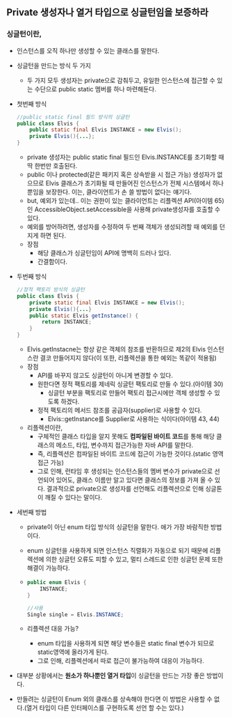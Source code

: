 ## Private 생성자나 열거 타입으로 싱글턴임을 보증하라

### 싱글턴이란,

- 인스턴스를 오직 하나만 생성할 수 있는 클래스를 말한다.

- 싱글턴을 만드는 방식 두 가지

  - 두 가지 모두 생성자는 private으로 감춰두고, 유일한 인스턴스에 접근할 수 있는 수단으로 public static 멤버를 하나 마련해둔다.

- 첫번째 방식

  ```JAVA
  //public static final 필드 방식의 싱글턴
  public class Elvis {
      public static final Elvis INSTANCE = new Elvis();
      private Elvis(){...};
  }
  ```

  - private 생성자는 public static final 필드인 Elvis.INSTANCE를 초기화할 때 딱 한번만 호출된다.
  - public 이나 protected(같은 패키지 혹은 상속받을 시 접근 가능) 생성자가 없으므로 Elvis 클래스가 초기화될 때 만들어진 인스턴스가 전체 시스템에서 하나뿐임을 보장한다. 이는, 클라이언트가 손 쓸 방법이 없다는 얘기다.
  - but, 예외가 있는데.. 이는 권한이 있는 클라이언트는 리플렉션 API(아이템 65)인 AccessibleObject.setAccessible을 사용해 private생성자를 호출할 수 있다.
  - 예외를 방어하려면, 생성자를 수정하여 두 번째 객체가 생성되려할 때 예외를 던지게 하면 된다.
  - 장점
    - 해당 클래스가 싱글턴임이 API에 명백히 드러나 있다.
    - 간결함이다.

- 두번째 방식

  ```java
  //정적 팩토리 방식의 싱글턴
  public class Elvis {
      private static final Elvis INSTANCE = new Elvis();
      private Elvis(){...}
      public static Elvis getInstance() {
          return INSTANCE;
      }
  }
  ```

  - Elvis.getInstacne는 항상 같은 객체의 참조를 반환하므로 제2의 Elvis 인스턴스란 결코 만들어지지 않다(이 또한, 리플렉션을 통한 예외는 똑같이 적용됨)
  - 장점
    - API를 바꾸지 않고도 싱글턴이 아니게 변경할 수 있다.
    - 원한다면 정적 팩토리를 제네릭 싱글턴 팩토리로 만들 수 있다.(아이템 30)
      - 싱글턴 부분을 팩토리로 만들어 팩토리 접근시에만 객체 생성할 수 있도록 하겠다.
    - 정적 팩토리의 메서드 참조를 공급자(supplier)로 사용할 수 있다.
      - Elvis::getInstance를 Supplier<Elvis>로 사용하는 식이다(아이템 43, 44)
   - 리플렉션이란,
        - 구체적인 클래스 타입을 알지 못해도 **컴파일된 바이트 코드**를 통해 해당 클래스의 메소드, 타입, 변수까지 접근가능한 자바 API를 말한다.
        - 즉, 리플렉션은 컴파일된 바이트 코드에 접근이 가능한 것이다.(static 영역 접근 가능)
        - 그로 인해, 런타임 후 생성되는 인스턴스들의 멤버 변수가 private으로 선언되어 있어도, 클래스 이름만 알고 있다면 클래스의 정보를 가져 올 수 있다. 결과적으로 private으로 생성자를 선언해도 리플렉션으로 인해 싱글톤이 깨질 수 있다는 말이다.

- 세번째 방법

  - private이 아닌 enum 타입 방식의 싱글턴을 말한다. 애가 가장 바람직한 방법이다.
  - enum 싱글턴을 사용하게 되면 인스턴스 직렬화가 자동으로 되기 때문에 리플렉션에 의한 싱글턴 오류도 피할 수 있고, 멀티 스레드로 인한 싱글턴 문제 또한 해결이 가능하다.

  - ```java
    public enum Elvis {
        INSTANCE;
    }
    
    //사용
    Single single = Elvis.INSTANCE;
    ```
  - 리플렉션 대응 가능?
    
    - enum 타입을 사용하게 되면 해당 변수들은 static final 변수가 되므로 static영역에 올라가게 된다.
    - 그로 인해, 리플렉션에서 따로 접근이 불가능하여 대응이 가능하다.

- 대부분 상황에서는 **원소가 하나뿐인 열거 타입**이 싱글턴을 만드는 가장 좋은 방법이다.

- 만들려는 싱글턴이 Enum 외의 클래스를 상속해야 한다면 이 방법은 사용할 수 없다.(열거 타입이 다른 인터페이스를 구현하도록 선언 할 수는 있다.)
